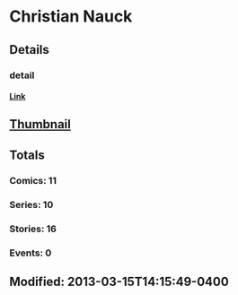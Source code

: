 # Christian  Nauck 
## Details
### detail
#### [Link](http://marvel.com/comics/creators/11525/christian_nauck?utm_campaign=apiRef&utm_source=225578a89fc76f3d20fbffda5d17a88d)
## [Thumbnail](http://i.annihil.us/u/prod/marvel/i/mg/b/40/image_not_available.jpg)
## Totals
### Comics: 11
### Series: 10
### Stories: 16
### Events: 0
## Modified: 2013-03-15T14:15:49-0400